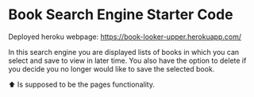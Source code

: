 # Book Search Engine Starter Code

Deployed heroku webpage: https://book-looker-upper.herokuapp.com/ 

In this search engine you are displayed lists of books in which you can select and save to view in later time. You also have the option to delete if you decide you no longer would like to save the selected book.


⬆ Is supposed to be the pages functionality.


